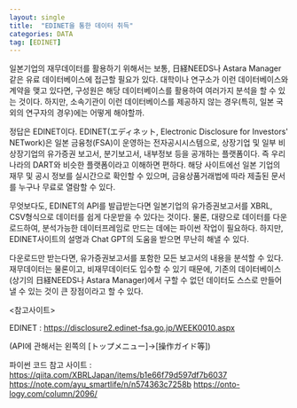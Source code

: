 ```yaml
---
layout: single
title:  "EDINET을 통한 데이터 취득"
categories: DATA
tag: [EDINET] 
---
```


일본기업의 재무데이터를 활용하기 위해서는 보통, 日経NEEDS나 Astara Manager 같은 유료 데이터베이스에 접근할 필요가 있다. 대학이나 연구소가 이런 데이터베이스와 계약을 맺고 있다면, 구성원은 해당 데이터베이스를 활용하여 여러가지 분석을 할 수 있는 것이다. 하지만, 소속기관이 이런 데이터베이스를 제공하지 않는 경우(특히, 일본 국외의 연구자의 경우)에는 어떻게 해야할까.

정답은 EDINET이다. EDINET(エディネット, Electronic Disclosure for Investors' NETwork)은 일본 금융청(FSA)이 운영하는 전자공시시스템으로, 상장기업 및 일부 비상장기업의 유가증권 보고서, 분기보고서, 내부정보 등을 공개하는 플랫폼이다. 즉 우리나라의 DART와 비슷한 플랫폼이라고 이해하면 편하다. 해당 사이트에선 일본 기업의 재무 및 공시 정보를 실시간으로 확인할 수 있으며, 금융상품거래법에 따라 제출된 문서를 누구나 무료로 열람할 수 있다.

무엇보다도, EDINET의 API를 발급받는다면 일본기업의 유가증권보고서를 XBRL, CSV형식으로 데이터를 쉽게 다운받을 수 있다는 것이다. 물론, 대량으로 데이터를 다운로드하여, 분석가능한 데이터프레임로 만드는 데에는 파이썬 작업이 필요하다. 하지만, EDINET사이트의 설명과 Chat GPT의 도움을 받으면 무난히 해낼 수 있다. 

다운로드만 받는다면, 유가증권보고서를 포함한 모든 보고서의 내용을 분석할 수 있다. 재무데이터는 물론이고, 비재무데이터도 입수할 수 있기 때문에, 기존의 데이터베이스(상기의 日経NEEDS나 Astara Manager)에서 구할 수 없던 데이터도 스스로 만들어 낼 수 있는 것이 큰 장점이라고 할 수 있다. 



<참고사이트>

EDINET : https://disclosure2.edinet-fsa.go.jp/WEEK0010.aspx

(API에 관해서는 왼쪽의 [トップメニュー]→[操作ガイド等])



파이썬 코드 참고 사이트 : 
https://qiita.com/XBRLJapan/items/b1e66f79d597df7b6037
https://note.com/ayu_smartlife/n/n574363c7258b
https://onto-logy.com/column/2096/